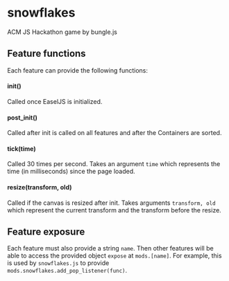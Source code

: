 # snowflakes
ACM JS Hackathon game by bungle.js

## Feature functions
Each feature can provide the following functions:
#### init()
Called once EaselJS is initialized.
#### post_init()
Called after init is called on all features and after the Containers are sorted.
#### tick(time)
Called 30 times per second. Takes an argument `time` which represents the time (in milliseconds) since the page loaded.
#### resize(transform, old)
Called if the canvas is resized after init. Takes arguments `transform, old` which represent the current transform and the transform before the resize.
## Feature exposure
Each feature must also provide a string `name`. Then other features will be able to access the provided object `expose` at `mods.[name]`. For example, this is used by `snowflakes.js` to provide `mods.snowflakes.add_pop_listener(func)`.
